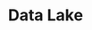 ---
layout: tag-blog
title: Data Lake
slug: datalake
category: bigdata
menu: false
order: 4
comments: true
open: true
---